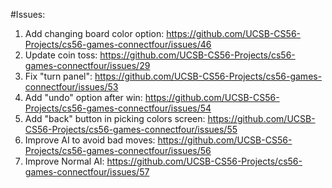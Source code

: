 #Issues: 

  1. Add changing board color option: https://github.com/UCSB-CS56-Projects/cs56-games-connectfour/issues/46
  2. Update coin toss: https://github.com/UCSB-CS56-Projects/cs56-games-connectfour/issues/29
  3. Fix "turn panel": https://github.com/UCSB-CS56-Projects/cs56-games-connectfour/issues/53
  4. Add "undo" option after win: https://github.com/UCSB-CS56-Projects/cs56-games-connectfour/issues/54
  5. Add "back" button in picking colors screen: https://github.com/UCSB-CS56-Projects/cs56-games-connectfour/issues/55
  6. Improve AI to avoid bad moves: https://github.com/UCSB-CS56-Projects/cs56-games-connectfour/issues/56
  7. Improve Normal AI: https://github.com/UCSB-CS56-Projects/cs56-games-connectfour/issues/57
